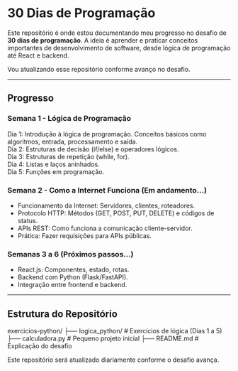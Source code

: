 # 30 Dias de Programação

Este repositório é onde estou documentando meu progresso no desafio de **30 dias de programação**. A ideia é aprender e praticar conceitos importantes de desenvolvimento de software, desde lógica de programação até React e backend.  

Vou atualizando esse repositório conforme avanço no desafio.  

---

## Progresso  

### Semana 1 - Lógica de Programação  
Dia 1: Introdução à lógica de programação. Conceitos básicos como algoritmos, entrada, processamento e saída.  
Dia 2: Estruturas de decisão (if/else) e operadores lógicos.  
Dia 3: Estruturas de repetição (while, for).  
Dia 4: Listas e laços aninhados.  
Dia 5: Funções em programação.  

### Semana 2 - Como a Internet Funciona (Em andamento...)  
- Funcionamento da Internet: Servidores, clientes, roteadores.  
- Protocolo HTTP: Métodos (GET, POST, PUT, DELETE) e códigos de status.  
- APIs REST: Como funciona a comunicação cliente-servidor.  
- Prática: Fazer requisições para APIs públicas.  

### Semanas 3 a 6 (Próximos passos...)  
- React.js: Componentes, estado, rotas.  
- Backend com Python (Flask/FastAPI).  
- Integração entre frontend e backend.  

---

## Estrutura do Repositório  

exercicios-python/ ├── logica_python/ # Exercícios de lógica (Dias 1 a 5) ├── calculadora.py # Pequeno projeto inicial ├── README.md # Explicação do desafio

Este repositório será atualizado diariamente conforme o desafio avança.

